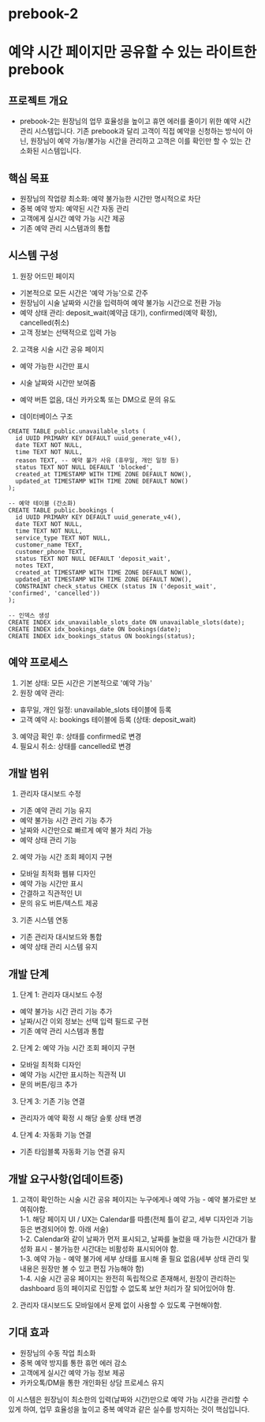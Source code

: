 # prebook-2
# 예약 시간 페이지만 공유할 수 있는 라이트한 prebook
## 프로젝트 개요
- prebook-2는 원장님의 업무 효율성을 높이고 휴먼 에러를 줄이기 위한 예약 시간 관리 시스템입니다. 기존 prebook과 달리 고객이 직접 예약을 신청하는 방식이 아닌, 원장님이 예약 가능/불가능 시간을 관리하고 고객은 이를 확인만 할 수 있는 간소화된 시스템입니다.

## 핵심 목표

- 원장님의 작업량 최소화: 예약 불가능한 시간만 명시적으로 차단
- 중복 예약 방지: 예약된 시간 자동 관리
- 고객에게 실시간 예약 가능 시간 제공
- 기존 예약 관리 시스템과의 통합

## 시스템 구성

1. 원장 어드민 페이지

  - 기본적으로 모든 시간은 '예약 가능'으로 간주
  - 원장님이 시술 날짜와 시간을 입력하여 예약 불가능 시간으로 전환 가능
  - 예약 상태 관리: deposit_wait(예약금 대기), confirmed(예약 확정), cancelled(취소)
  - 고객 정보는 선택적으로 입력 가능


2. 고객용 시술 시간 공유 페이지

  - 예약 가능한 시간만 표시
  - 시술 날짜와 시간만 보여줌
  - 예약 버튼 없음, 대신 카카오톡 또는 DM으로 문의 유도



- 데이터베이스 구조
```sql-- 예약 불가능한 시간 관리 테이블
CREATE TABLE public.unavailable_slots (
  id UUID PRIMARY KEY DEFAULT uuid_generate_v4(),
  date TEXT NOT NULL,
  time TEXT NOT NULL,
  reason TEXT, -- 예약 불가 사유 (휴무일, 개인 일정 등)
  status TEXT NOT NULL DEFAULT 'blocked',
  created_at TIMESTAMP WITH TIME ZONE DEFAULT NOW(),
  updated_at TIMESTAMP WITH TIME ZONE DEFAULT NOW()
);

-- 예약 테이블 (간소화)
CREATE TABLE public.bookings (
  id UUID PRIMARY KEY DEFAULT uuid_generate_v4(),
  date TEXT NOT NULL,
  time TEXT NOT NULL,
  service_type TEXT NOT NULL,
  customer_name TEXT,
  customer_phone TEXT, 
  status TEXT NOT NULL DEFAULT 'deposit_wait',
  notes TEXT,
  created_at TIMESTAMP WITH TIME ZONE DEFAULT NOW(),
  updated_at TIMESTAMP WITH TIME ZONE DEFAULT NOW(),
  CONSTRAINT check_status CHECK (status IN ('deposit_wait', 'confirmed', 'cancelled'))
);

-- 인덱스 생성
CREATE INDEX idx_unavailable_slots_date ON unavailable_slots(date);
CREATE INDEX idx_bookings_date ON bookings(date);
CREATE INDEX idx_bookings_status ON bookings(status);
```

## 예약 프로세스

1. 기본 상태: 모든 시간은 기본적으로 '예약 가능'
2. 원장 예약 관리:

- 휴무일, 개인 일정: unavailable_slots 테이블에 등록
- 고객 예약 시: bookings 테이블에 등록 (상태: deposit_wait)


3. 예약금 확인 후: 상태를 confirmed로 변경
4. 필요시 취소: 상태를 cancelled로 변경

## 개발 범위

1. 관리자 대시보드 수정

- 기존 예약 관리 기능 유지
- 예약 불가능 시간 관리 기능 추가
- 날짜와 시간만으로 빠르게 예약 불가 처리 가능
- 예약 상태 관리 기능


2. 예약 가능 시간 조회 페이지 구현

- 모바일 최적화 웹뷰 디자인
- 예약 가능 시간만 표시
- 간결하고 직관적인 UI
- 문의 유도 버튼/텍스트 제공


3. 기존 시스템 연동

- 기존 관리자 대시보드와 통합
- 예약 상태 관리 시스템 유지



## 개발 단계

1. 단계 1: 관리자 대시보드 수정

- 예약 불가능 시간 관리 기능 추가
- 날짜/시간 이외 정보는 선택 입력 필드로 구현
- 기존 예약 관리 시스템과 통합


2. 단계 2: 예약 가능 시간 조회 페이지 구현

- 모바일 최적화 디자인
- 예약 가능 시간만 표시하는 직관적 UI
- 문의 버튼/링크 추가


3. 단계 3: 기존 기능 연결

- 관리자가 예약 확정 시 해당 슬롯 상태 변경


4. 단계 4: 자동화 기능 연결

- 기존 타임블록 자동화 기능 연결 유지

## 개발 요구사항(업데이트중)
1. 고객이 확인하는 시술 시간 공유 페이지는 누구에게나 예약 가능 - 예약 불가로만 보여줘야함.<br>
1-1. 해당 페이지 UI / UX는 Calendar를 따름(전체 틀이 같고, 세부 디자인과 기능 등은 변경되어야 함. 아래 서술)<br>
1-2. Calendar와 같이 날짜가 먼저 표시되고, 날짜를 눌렀을 때 가능한 시간대가 활성화 표시 - 불가능한 시간대는 비활성화 표시되어야 함.<br>
1-3. 예약 가능 - 예약 불가에 세부 상태를 표시해 줄 필요 없음(세부 상태 관리 및 내용은 원장만 볼 수 있고 편집 가능해야 함)<br>
1-4. 시술 시간 공유 페이지는 완전히 독립적으로 존재해서, 원장이 관리하는 dashboard 등의 페이지로 진입할 수 없도록 보안 처리가 잘 되어있어야 함.<br>

2. 관리자 대시보드도 모바일에서 문제 없이 사용할 수 있도록 구현해야함.


## 기대 효과

- 원장님의 수동 작업 최소화
- 중복 예약 방지를 통한 휴먼 에러 감소
- 고객에게 실시간 예약 가능 정보 제공
- 카카오톡/DM을 통한 개인화된 상담 프로세스 유지

이 시스템은 원장님이 최소한의 입력(날짜와 시간)만으로 예약 가능 시간을 관리할 수 있게 하여, 업무 효율성을 높이고 중복 예약과 같은 실수를 방지하는 것이 핵심입니다.
